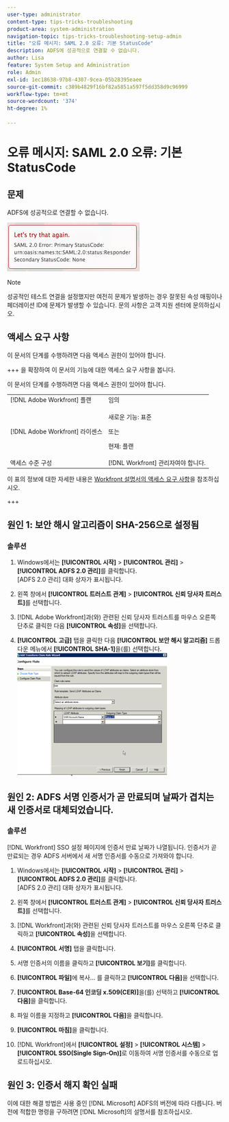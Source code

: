 ```yaml
---
user-type: administrator
content-type: tips-tricks-troubleshooting
product-area: system-administration
navigation-topic: tips-tricks-troubleshooting-setup-admin
title: "오류 메시지: SAML 2.0 오류: 기본 StatusCode"
description: ADFS에 성공적으로 연결할 수 없습니다.
author: Lisa
feature: System Setup and Administration
role: Admin
exl-id: 1ec18638-97b8-4307-9cea-05b28395eaee
source-git-commit: c389b4829f16bf82a5851a597f5dd358d9c96999
workflow-type: tm+mt
source-wordcount: '374'
ht-degree: 1%

---
```


# 오류 메시지: SAML 2.0 오류: 기본 StatusCode

## 문제

ADFS에 성공적으로 연결할 수 없습니다.

![SAML_2.0_Error_Primary_Status_Code.png](assets/saml-2.0-error-primary-status-code.png)

>[!NOTE]
>
>성공적인 테스트 연결을 설정했지만 여전히 문제가 발생하는 경우 잘못된 속성 매핑이나 페더레이션 ID에 문제가 발생할 수 있습니다. 문의 사항은 고객 지원 센터에 문의하십시오.

## 액세스 요구 사항

이 문서의 단계를 수행하려면 다음 액세스 권한이 있어야 합니다.

+++ 을 확장하여 이 문서의 기능에 대한 액세스 요구 사항을 봅니다.

이 문서의 단계를 수행하려면 다음 액세스 권한이 있어야 합니다.

<table style="table-layout:auto"> 
 <col> 
 <col> 
 <tbody> 
  <tr> 
   <td role="rowheader">[!DNL Adobe Workfront] 플랜</td> 
   <td>임의</td> 
  </tr> 
  <tr> 
   <td role="rowheader">[!DNL Adobe Workfront] 라이센스</td> 
   <td>
   <p>새로운 기능: 표준</p>
   <p>또는</p>
   <p>현재: 플랜</p></td> 
  </tr> 
  <tr> 
   <td role="rowheader">액세스 수준 구성</td> 
   <td>[!DNL Workfront] 관리자여야 합니다. </td> 
  </tr> 
 </tbody> 
</table>

이 표의 정보에 대한 자세한 내용은 [Workfront 설명서의 액세스 요구 사항](/help/quicksilver/administration-and-setup/add-users/access-levels-and-object-permissions/access-level-requirements-in-documentation.md)을 참조하십시오.

+++

## 원인 1: 보안 해시 알고리즘이 SHA-256으로 설정됨

### 솔루션

1. Windows에서는 **[!UICONTROL 시작]** > **[!UICONTROL 관리]** > **[!UICONTROL ADFS 2.0 관리]**&#x200B;를 클릭합니다.\
   [ADFS 2.0 관리] 대화 상자가 표시됩니다.

1. 왼쪽 창에서 **[!UICONTROL 트러스트 관계]** > **[!UICONTROL 신뢰 당사자 트러스트]**&#x200B;를 선택합니다.

1. [!DNL Adobe Workfront]과(와) 관련된 신뢰 당사자 트러스트를 마우스 오른쪽 단추로 클릭한 다음 **[!UICONTROL 속성]**&#x200B;을 선택합니다.
1. **[!UICONTROL 고급]** 탭을 클릭한 다음 **[!UICONTROL 보안 해시 알고리즘]** 드롭다운 메뉴에서 **[!UICONTROL SHA-1]**&#x200B;을(를) 선택합니다.\
   ![](assets/1-350x287.png)

## 원인 2: ADFS 서명 인증서가 곧 만료되며 날짜가 겹치는 새 인증서로 대체되었습니다.

### 솔루션

[!DNL Workfront] SSO 설정 페이지에 인증서 만료 날짜가 나열됩니다. 인증서가 곧 만료되는 경우 ADFS 서버에서 새 서명 인증서를 수동으로 가져와야 합니다.

1. Windows에서는 **[!UICONTROL 시작]** > **[!UICONTROL 관리]** > **[!UICONTROL ADFS 2.0 관리]**&#x200B;를 클릭합니다.\
   [ADFS 2.0 관리] 대화 상자가 표시됩니다.

1. 왼쪽 창에서 **[!UICONTROL 트러스트 관계]** > **[!UICONTROL 신뢰 당사자 트러스트]**&#x200B;를 선택합니다.

1. [!DNL Workfront]과(와) 관련된 신뢰 당사자 트러스트를 마우스 오른쪽 단추로 클릭하고 **[!UICONTROL 속성]**&#x200B;을 선택합니다.
1. **[!UICONTROL 서명]** 탭을 클릭합니다.
1. 서명 인증서의 이름을 클릭하고 **[!UICONTROL 보기]**&#x200B;를 클릭합니다.
1. **[!UICONTROL 파일]**&#x200B;에 복사... 를 클릭하고 **[!UICONTROL 다음]**&#x200B;을 선택합니다.

1. **[!UICONTROL Base-64 인코딩 x.509(CER)]**&#x200B;을(를) 선택하고 **[!UICONTROL 다음]**&#x200B;을 클릭합니다.

1. 파일 이름을 지정하고 **[!UICONTROL 다음]**&#x200B;을 클릭합니다.
1. **[!UICONTROL 마침]**&#x200B;을 클릭합니다.
1. [!DNL Workfront]에서 **[!UICONTROL 설정]** > **[!UICONTROL 시스템]** > **[!UICONTROL SSO(Single Sign-On)]**&#x200B;로 이동하여 서명 인증서를 수동으로 업로드하십시오.

## 원인 3: 인증서 해지 확인 실패

이에 대한 해결 방법은 사용 중인 [!DNL Microsoft] ADFS의 버전에 따라 다릅니다. 버전에 적합한 명령을 구하려면 [!DNL Microsoft]의 설명서를 참조하십시오.
